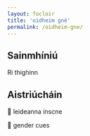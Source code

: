 ```yaml
---
layout: focloir
title: 'oidheim gnè'
permalink: /oidheim-gne/
---
```


## Sainmhíniú

Ri thighinn

## Aistriúcháin

&#x1f3f4;&#xe0067;&#xe0062;&#xe0073;&#xe0063;&#xe0074;&#xe007f; leideanna inscne

&#x1f3f4;&#xe0067;&#xe0062;&#xe0065;&#xe006e;&#xe0067;&#xe007f; gender cues